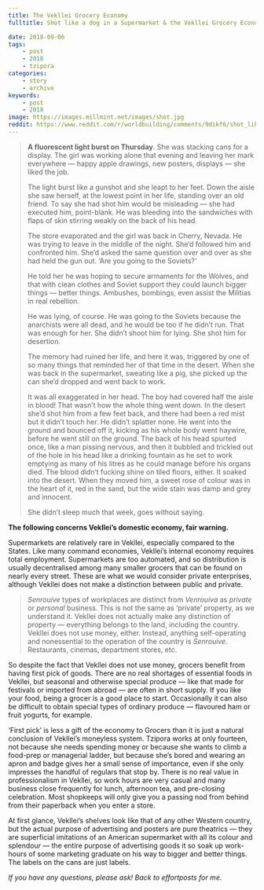 ```yaml
---
title: The Vekllei Grocery Economy
fulltitle: Shot like a dog in a Supermarket & the Vekllei Grocery Economy

date: 2018-09-06
tags:
    - post
    - 2018
    - tzipora
categories:
    - story
    - archive
keywords:
    - post
    - 2018
image: https://images.millmint.net/images/shot.jpg
reddit: https://www.reddit.com/r/worldbuilding/comments/9dikf6/shot_like_a_dog_in_a_supermarket_the_vekllei/
---
```


>**A fluorescent light burst on Thursday**. She was stacking cans for a display. The girl was working alone that evening and leaving her mark everywhere  —  happy apple drawings, new posters, displays  —  she liked the job.
>
>The light burst like a gunshot and she leapt to her feet. Down the aisle she saw herself, at the lowest point in her life, standing over an old friend. To say she had shot him would be misleading  —  she had executed him, point-blank. He was bleeding into the sandwiches with flaps of skin stirring weakly on the back of his head.
>
>The store evaporated and the girl was back in Cherry, Nevada. He was trying to leave in the middle of the night. She’d followed him and confronted him. She’d asked the same question over and over as she had held the gun out. ‘Are you going to the Soviets?’
>
>He told her he was hoping to secure armaments for the Wolves, and that with clean clothes and Soviet support they could launch bigger things  —  better things. Ambushes, bombings, even assist the Militias in real rebellion.
>
>He was lying, of course. He was going to the Soviets because the anarchists were all dead, and he would be too if he didn’t run. That was enough for her. She didn’t shoot him for lying. She shot him for desertion.
>
>The memory had ruined her life, and here it was, triggered by one of so many things that reminded her of that time in the desert. When she was back in the supermarket, sweating like a pig, she picked up the can she’d dropped and went back to work.
>
>It was all exaggerated in her head. The boy had covered half the aisle in blood! That wasn’t how the whole thing went down. In the desert she’d shot him from a few feet back, and there had been a red mist but it didn’t touch her. He didn’t splatter none. He went into the ground and bounced off it, kicking as his whole body went haywire, before he went still on the ground. The back of his head spurted once, like a man pissing nervous, and then it bubbled and trickled out of the hole in his head like a drinking fountain as he set to work emptying as many of his litres as he could manage before his organs died. The blood didn’t fucking shine on tiled floors, either. It soaked into the desert. When they moved him, a sweet rose of colour was in the heart of it, red in the sand, but the wide stain was damp and grey and innocent.
>
>She didn’t sleep much that week, goes without saying.

**The following concerns Vekllei’s domestic economy, fair warning.**

Supermarkets are relatively rare in Vekllei, especially compared to the States. Like many command economies, Vekllei’s internal economy requires total employment. Supermarkets are too automated, and so distribution is usually decentralised among many smaller grocers that can be found on nearly every street. These are what we would consider private enterprises, although Vekllei does not make a distinction between public and private.

>*Senrouive* types of workplaces are distinct from *Venrouiva* as *private* or *personal* business. This is not the same as ‘private’ property, as we understand it. Vekllei does not actually make any distinction of property — everything belongs to the land, including the country. Vekllei does not use money, either. Instead, anything self-operating and nonessential to the operation of the country is *Senrouive*. Restaurants, cinemas, department stores, etc.

So despite the fact that Vekllei does not use money, grocers benefit from having first pick of goods. There are no real shortages of essential foods in Vekllei, but seasonal and otherwise special produce  —  like that made for festivals or imported from abroad  —  are often in short supply. If you like your food, being a grocer is a good place to start. Occasionally it can also be difficult to obtain special types of ordinary produce — flavoured ham or fruit yogurts, for example.

‘First pick’ is less a gift of the economy to Grocers than it is just a natural conclusion of Vekllei’s moneyless system. Tzipora works at only fourteen, not because she needs spending money or because she wants to climb a food-prep or managerial ladder, but because she’s bored and wearing an apron and badge gives her a small sense of importance, even if she only impresses the handful of regulars that stop by. There is no real value in professionalism in Vekllei, so work hours are very casual and many business close frequently for lunch, afternoon tea, and pre-closing celebration. Most shopkeeps will only give you a passing nod from behind from their paperback when you enter a store.

At first glance, Vekllei’s shelves look like that of any other Western country, but the actual purpose of advertising and posters are pure theatrics  —  they are superficial imitations of an American supermarket with all its colour and splendour  —  the entire purpose of advertising goods it so soak up work-hours of some marketing graduate on his way to bigger and better things. The labels on the cans are just labels.

*If you have any questions, please ask! Back to effortposts for me.*
